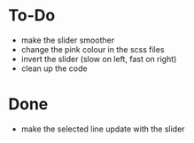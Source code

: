 # To-Do

- make the slider smoother
- change the pink colour in the scss files
- invert the slider (slow on left, fast on right)
- clean up the code

# Done
- make the selected line update with the slider